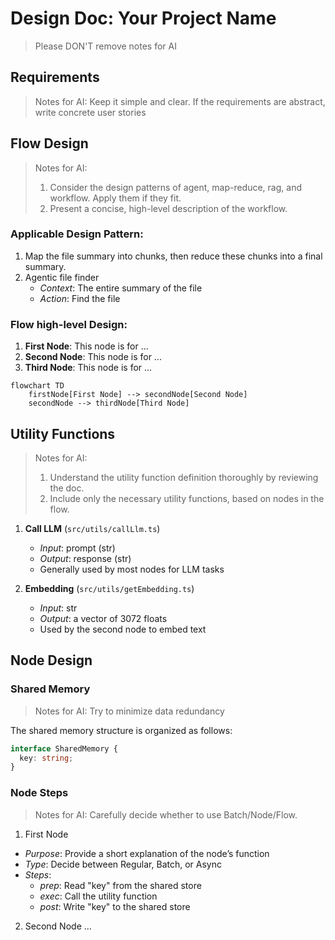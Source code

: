 # Design Doc: Your Project Name

> Please DON'T remove notes for AI

## Requirements

> Notes for AI: Keep it simple and clear.
> If the requirements are abstract, write concrete user stories

## Flow Design

> Notes for AI:
>
> 1. Consider the design patterns of agent, map-reduce, rag, and workflow. Apply them if they fit.
> 2. Present a concise, high-level description of the workflow.

### Applicable Design Pattern:

1. Map the file summary into chunks, then reduce these chunks into a final summary.
2. Agentic file finder
   - _Context_: The entire summary of the file
   - _Action_: Find the file

### Flow high-level Design:

1. **First Node**: This node is for ...
2. **Second Node**: This node is for ...
3. **Third Node**: This node is for ...

```mermaid
flowchart TD
    firstNode[First Node] --> secondNode[Second Node]
    secondNode --> thirdNode[Third Node]
```

## Utility Functions

> Notes for AI:
>
> 1. Understand the utility function definition thoroughly by reviewing the doc.
> 2. Include only the necessary utility functions, based on nodes in the flow.

1. **Call LLM** (`src/utils/callLlm.ts`)

   - _Input_: prompt (str)
   - _Output_: response (str)
   - Generally used by most nodes for LLM tasks

2. **Embedding** (`src/utils/getEmbedding.ts`)
   - _Input_: str
   - _Output_: a vector of 3072 floats
   - Used by the second node to embed text

## Node Design

### Shared Memory

> Notes for AI: Try to minimize data redundancy

The shared memory structure is organized as follows:

```typescript
interface SharedMemory {
  key: string;
}
```

### Node Steps

> Notes for AI: Carefully decide whether to use Batch/Node/Flow.

1. First Node

- _Purpose_: Provide a short explanation of the node’s function
- _Type_: Decide between Regular, Batch, or Async
- _Steps_:
  - _prep_: Read "key" from the shared store
  - _exec_: Call the utility function
  - _post_: Write "key" to the shared store

2. Second Node
   ...
